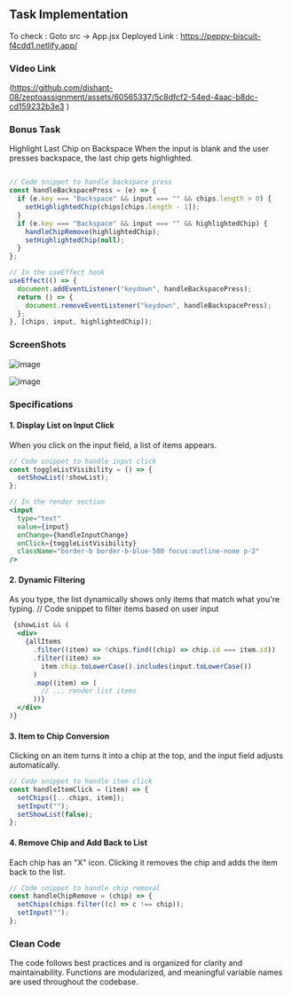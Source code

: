 ## Task Implementation

To check : Goto  src -> App.jsx
Deployed Link :  https://peppy-biscuit-f4cdd1.netlify.app/

### Video Link

(https://github.com/dishant-08/zeptoassignment/assets/60565337/5c8dfcf2-54ed-4aac-b8dc-cd159232b3e3
)


### Bonus Task

Highlight Last Chip on Backspace
When the input is blank and the user presses backspace, the last chip gets highlighted.

``` jsx

// Code snippet to handle backspace press
const handleBackspacePress = (e) => {
  if (e.key === "Backspace" && input === "" && chips.length > 0) {
    setHighlightedChip(chips[chips.length - 1]);
  }
  if (e.key === "Backspace" && input === "" && highlightedChip) {
    handleChipRemove(highlightedChip);
    setHighlightedChip(null);
  }
};

// In the useEffect hook
useEffect(() => {
  document.addEventListener("keydown", handleBackspacePress);
  return () => {
    document.removeEventListener("keydown", handleBackspacePress);
  };
}, [chips, input, highlightedChip]);


```
### ScreenShots

![image](https://github.com/dishant-08/zeptoassignment/assets/60565337/ad7524e8-a5ad-44bc-b491-17438076b1ff)


![image](https://github.com/dishant-08/zeptoassignment/assets/60565337/238aa283-f7de-4b84-a2cd-428989c6380a)




### Specifications

#### 1. Display List on Input Click

When you click on the input field, a list of items appears.

```jsx
// Code snippet to handle input click
const toggleListVisibility = () => {
  setShowList(!showList);
};

// In the render section
<input
  type="text"
  value={input}
  onChange={handleInputChange}
  onClick={toggleListVisibility}
  className="border-b border-b-blue-500 focus:outline-none p-2"
/>

```

#### 2. Dynamic Filtering
As you type, the list dynamically shows only items that match what you're typing.
// Code snippet to filter items based on user input
``` jsx
 {showList && (
  <div>
    {allItems
      .filter((item) => !chips.find((chip) => chip.id === item.id))
      .filter((item) =>
        item.chip.toLowerCase().includes(input.toLowerCase())
      )
      .map((item) => (
        // ... render list items
      ))}
  </div>
)}
```
 #### 3. Item to Chip Conversion
Clicking on an item turns it into a chip at the top, and the input field adjusts automatically.

``` jsx
// Code snippet to handle item click
const handleItemClick = (item) => {
  setChips([...chips, item]);
  setInput("");
  setShowList(false);
};
```
#### 4. Remove Chip and Add Back to List
Each chip has an "X" icon. Clicking it removes the chip and adds the item back to the list.

``` jsx
// Code snippet to handle chip removal
const handleChipRemove = (chip) => {
  setChips(chips.filter((c) => c !== chip));
  setInput("");
};
```

### Clean Code
The code follows best practices and is organized for clarity and maintainability. Functions are modularized, and meaningful variable names are used throughout the codebase.





